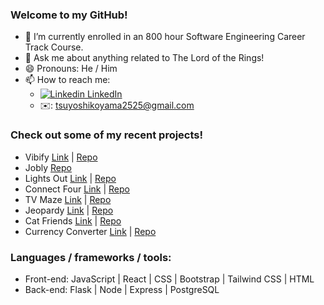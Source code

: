 ### Welcome to my GitHub!

- 🌱 I’m currently enrolled in an 800 hour Software Engineering Career Track Course.
- 💬 Ask me about anything related to The Lord of the Rings!
- 😄 Pronouns: He / Him
- 📫 How to reach me: 
  - [![Linkedin](https://i.stack.imgur.com/gVE0j.png) LinkedIn](https://www.linkedin.com/in/tsuyoshi-koyama-2018/)
  - ✉️: tsuyoshikoyama2525@gmail.com

### Check out some of my recent projects!
  - Vibify [Link](https://tk-vibify.herokuapp.com/) | [Repo](https://github.com/tsuyokoya/vibify)
  - Jobly [Repo](https://github.com/tsuyokoya/jobly-express)
  - Lights Out [Link](https://tsuyokoya-lights-out.netlify.app/) | [Repo](https://github.com/tsuyokoya/lights-out)
  - Connect Four [Link](https://tsuyokoya.github.io/connect-four/) | [Repo](https://github.com/tsuyokoya/connect-four)
  - TV Maze [Link](https://tsuyokoya.github.io/tv-maze/) | [Repo](https://github.com/tsuyokoya/tv-maze)
  - Jeopardy [Link](https://tsuyokoya.github.io/jeopardy/) | [Repo](https://github.com/tsuyokoya/jeopardy)
  - Cat Friends [Link](https://tsuyokoya.github.io/cat-friends/) | [Repo](https://github.com/tsuyokoya/cat-friends)
  - Currency Converter [Link](http://tsuyokoya.pythonanywhere.com/) | [Repo](https://github.com/tsuyokoya/forex-converter)
  
### Languages / frameworks / tools: 
  - Front-end: JavaScript | React | CSS | Bootstrap | Tailwind CSS | HTML
  - Back-end: Flask | Node | Express | PostgreSQL
